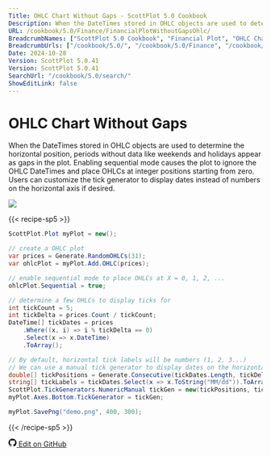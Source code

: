 ```yaml
---
Title: OHLC Chart Without Gaps - ScottPlot 5.0 Cookbook
Description: When the DateTimes stored in OHLC objects are used to determine the horizontal position, periods without data like weekends and holidays appear as gaps in the plot. Enabling sequential mode causes the plot to ignore the OHLC DateTimes and place OHLCs at integer positions starting from zero. Users can customize the tick generator to display dates instead of numbers on the horizontal axis if desired.
URL: /cookbook/5.0/Finance/FinancialPlotWithoutGapsOhlc/
BreadcrumbNames: ["ScottPlot 5.0 Cookbook", "Financial Plot", "OHLC Chart Without Gaps"]
BreadcrumbUrls: ["/cookbook/5.0/", "/cookbook/5.0/Finance", "/cookbook/5.0/Finance/FinancialPlotWithoutGapsOhlc"]
Date: 2024-10-28
Version: ScottPlot 5.0.41
Version: ScottPlot 5.0.41
SearchUrl: "/cookbook/5.0/search/"
ShowEditLink: false
---
```


# OHLC Chart Without Gaps


When the DateTimes stored in OHLC objects are used to determine the horizontal position, periods without data like weekends and holidays appear as gaps in the plot. Enabling sequential mode causes the plot to ignore the OHLC DateTimes and place OHLCs at integer positions starting from zero. Users can customize the tick generator to display dates instead of numbers on the horizontal axis if desired.

[![](/cookbook/5.0/images/FinancialPlotWithoutGapsOhlc.png?241027220842)](/cookbook/5.0/images/FinancialPlotWithoutGapsOhlc.png?241027220842)

{{< recipe-sp5 >}}

```cs
ScottPlot.Plot myPlot = new();

// create a OHLC plot
var prices = Generate.RandomOHLCs(31);
var ohlcPlot = myPlot.Add.OHLC(prices);

// enable sequential mode to place OHLCs at X = 0, 1, 2, ...
ohlcPlot.Sequential = true;

// determine a few OHLCs to display ticks for
int tickCount = 5;
int tickDelta = prices.Count / tickCount;
DateTime[] tickDates = prices
    .Where((x, i) => i % tickDelta == 0)
    .Select(x => x.DateTime)
    .ToArray();

// By default, horizontal tick labels will be numbers (1, 2, 3...)
// We can use a manual tick generator to display dates on the horizontal axis
double[] tickPositions = Generate.Consecutive(tickDates.Length, tickDelta);
string[] tickLabels = tickDates.Select(x => x.ToString("MM/dd")).ToArray();
ScottPlot.TickGenerators.NumericManual tickGen = new(tickPositions, tickLabels);
myPlot.Axes.Bottom.TickGenerator = tickGen;

myPlot.SavePng("demo.png", 400, 300);

```

{{< /recipe-sp5 >}}

<a href='https://github.com/ScottPlot/ScottPlot/blob/main/src/ScottPlot5/ScottPlot5%20Cookbook/Recipes/PlotTypes/Finance.cs'><svg xmlns="http://www.w3.org/2000/svg" width="16" height="16" fill="currentColor" class="mb-1 bi bi-github" viewBox="0 0 16 16">
  <path d="M8 0C3.58 0 0 3.58 0 8c0 3.54 2.29 6.53 5.47 7.59.4.07.55-.17.55-.38 0-.19-.01-.82-.01-1.49-2.01.37-2.53-.49-2.69-.94-.09-.23-.48-.94-.82-1.13-.28-.15-.68-.52-.01-.53.63-.01 1.08.58 1.23.82.72 1.21 1.87.87 2.33.66.07-.52.28-.87.51-1.07-1.78-.2-3.64-.89-3.64-3.95 0-.87.31-1.59.82-2.15-.08-.2-.36-1.02.08-2.12 0 0 .67-.21 2.2.82.64-.18 1.32-.27 2-.27s1.36.09 2 .27c1.53-1.04 2.2-.82 2.2-.82.44 1.1.16 1.92.08 2.12.51.56.82 1.27.82 2.15 0 3.07-1.87 3.75-3.65 3.95.29.25.54.73.54 1.48 0 1.07-.01 1.93-.01 2.2 0 .21.15.46.55.38A8.01 8.01 0 0 0 16 8c0-4.42-3.58-8-8-8"/>
</svg> Edit on GitHub</a>

